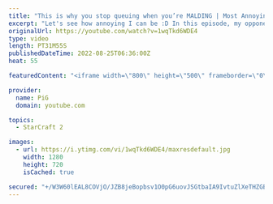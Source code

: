 ```yaml
---
title: "This is why you stop queuing when you’re MALDING | Most Annoying Player Ever #2 - StarCraft 2"
excerpt: "Let's see how annoying I can be :D In this episode, my opponent cannot deal with the ping and starts malding non stop. Malding = being so mad you start to go bald -- 🐷 Second Channel for Learning StarCraft 2: https://www.youtube.com/c/PiGRandom 🐷 Third Channel for Daily Pro Casts: https://www.youtube.com/c/PiGCasts"
originalUrl: https://youtube.com/watch?v=1wqTkd6WDE4
type: video
length: PT31M55S
publishedDateTime: 2022-08-25T06:36:00Z
heat: 55

featuredContent: "<iframe width=\"800\" height=\"500\" frameborder=\"0\" src=\"https://www.youtube.com/embed/1wqTkd6WDE4\" allow=\"accelerometer; autoplay; encrypted-media; gyroscope; picture-in-picture\" allowfullscreen></iframe>"

provider:
  name: PiG
  domain: youtube.com

topics:
  - StarCraft 2

images:
  - url: https://i.ytimg.com/vi/1wqTkd6WDE4/maxresdefault.jpg
    width: 1280
    height: 720
    isCached: true

secured: "+/W3W60lEAL8COVjO/JZB8jeBopbsv1O0pG6uovJSGtbaIA9IvtuZlXeTHZGBxFpECj61TqBL0NSNXfR4llZmqcgWzS/bAYOmeqTa29svrJCqFGIHqRIGnBuZClfRAfxXj1JH9boaOzveRa3fvyR9syt2A64UC6+bI4vpfFM3TpS0SffOKNBf/QkMm1AWwMbnuAFyZUhHlIkR9r/Ukh7tDQf2M4g2LVtCh7RzdXMBFa/3IYNNIck9cuG0GmUDHHcxkXRgkKQLcAqKlUDGHPa2bbyP66oE7HrtW1fb5n7Pnn60h4GZC9upHtHe1Odbx3VBCxnFh+B4hKf8thNpFQ8+m7mXn/Jfc/jvyqFjltq1cd7feX+mMgFFFeDzn5N88cn5T+AIxTruopA4ILjJvAikB8y5YkuIYayShKxFAzhqso=;oAfGfgr3GsJ7Y/TfK1QKMg=="
---
```


